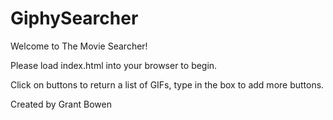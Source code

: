 # GiphySearcher

Welcome to The Movie Searcher!

Please load index.html into your browser to begin.

Click on buttons to return a list of GIFs, type in the box to add more buttons.

Created by Grant Bowen
